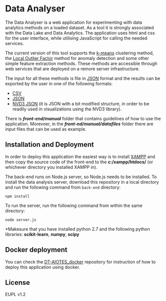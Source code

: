 # Data Analyser

The Data Analyser is a web application for experimenting with data analytics methods on a loaded dataset. As a tool it is strongly associated with the Data Lake and Data Analytics. The application uses html and css for the user interface, while utilising JavaScript for calling the needed services.

The current version of this tool supports the [k-means](https://en.wikipedia.org/wiki/K-means_clustering) clustering method, the [Local Outlier Factor](https://en.wikipedia.org/wiki/Local_outlier_factor) method for anomaly detection and some other simple feature extraction methods. These methods are accessible through web services that are deployed on a remore server infrastructure.

The input for all these methods is file in [JSON](https://www.json.org/) format and the results can be exported by the user in one of the following formats:
* [CSV](https://en.wikipedia.org/wiki/Comma-separated_values)
* [JSON](https://www.json.org/)
* [NVD3 JSON](http://nvd3.org/) (it is JSON with a bit modified structure, in order to be readily used in visualizations using the NVD3 library).

There is ***front-end/manual*** folder that contains guidelines of how to use the application. Morevoer, in the ***front-nd/manual/datafiles*** folder there are input files that can be used as example.

## Installation and Deployment

In order to deploy this application the easiest way is to install [XAMPP](https://www.apachefriends.org/index.html) and then copy the source code of the front-end to the **c:/xampp/htdocs/** (or whichever directory you installed XAMPP in).

The back-end runs on Node.js server, so Node.js needs to be installed.
To install the data analysis server, download this repository in a local directory and run the following command from ``back-end`` directory:

```
npm install
```

To run the server, run the following command from within the same directory:

```
node server.js
```
*Makesure that you have installed python 2.7 and the following python libraries: **scikit-learn**, **numpy**, **scipy**


## Docker deployment

You can check the [DT-AIOTES_docker](https://git.activageproject.eu/Deployment/DT-AIOTES_docker/src/master/Data%20Analyser) repository for instruction of how to deploy this application using docker.

## License

EUPL v1.2